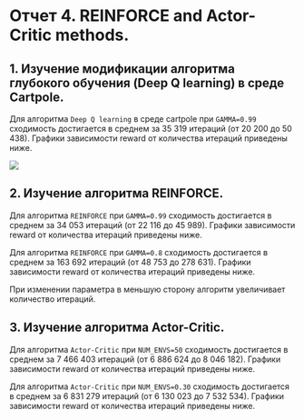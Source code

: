 # Отчет 4. REINFORCE and Actor-Critic methods.

## 1. Изучение модификации алгоритма глубокого обучения (Deep Q learning) в среде Cartpole.

Для алгоритма `Deep Q learning` в среде cartpole при `GAMMA=0.99` сходимость достигается в среднем за 35 319 итераций (от 20 200 до 50 438). 
Графики зависимости reward от количества итераций приведены ниже.

<img src="photo/3.PNG"/>

## 2. Изучение алгоритма REINFORCE. 

Для алгоритма `REINFORCE` при `GAMMA=0.99` сходимость достигается в среднем за 34 053 итераций (от 22 116 до 45 989). 
Графики зависимости reward от количества итераций приведены ниже.


Для алгоритма `REINFORCE` при `GAMMA=0.8` сходимость достигается в среднем за 163 692 итераций (от 48 753 до 278 631). 
Графики зависимости reward от количества итераций приведены ниже.



При изменении параметра в меньшую сторону алгоритм увеличивает количество итераций.

## 3. Изучение алгоритма Actor-Critic. 

Для алгоритма `Actor-Critic` при `NUM_ENVS=50` сходимость достигается в среднем за 7 466 403 итераций (от 6 886 624 до 8 046 182). 
Графики зависимости reward от количества итераций приведены ниже.



Для алгоритма `Actor-Critic` при `NUM_ENVS=0.30` сходимость достигается в среднем за 6 831 279 итераций (от 6 130 023 до 7 532 534). 
Графики зависимости reward от количества итераций приведены ниже.

